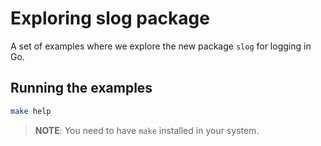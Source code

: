 # Exploring slog package

A set of examples where we explore the new package `slog` for logging in Go.

## Running the examples

```bash
make help
```

> **NOTE**: You need to have `make` installed in your system.
